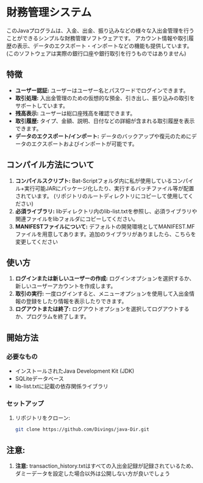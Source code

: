 # 財務管理システム

このJavaプログラムは、入金、出金、振り込みなどの様々な入出金管理を行うことができるシンプルな財務管理ソフトウェアです。
アカウント情報や取引履歴の表示、データのエクスポート・インポートなどの機能も提供しています。 
(このソフトウェアは実際の銀行口座や銀行取引を行うものではありません)

## 特徴

- **ユーザー認証:** ユーザーはユーザー名とパスワードでログインできます。
- **取引処理:** 入出金管理のための仮想的な預金、引き出し、振り込みの取引をサポートしています。
- **残高表示:** ユーザーは総口座残高を確認できます。
- **取引履歴:** タイプ、金額、説明、日付などの詳細が含まれる取引履歴を表示できます。
- **データのエクスポート/インポート:** データのバックアップや復元のためにデータのエクスポートおよびインポートが可能です。

## コンパイル方法について
1. **コンパイルスクリプト:** Bat-Scriptフォルダ内に私が使用しているコンパイル+実行可能JARにパッケージ化したり、実行するバッチファイル等が配置されています。
(リポジトリのルートディレクトリにコピーして使用してください)
2. **必須ライブラリ:** libディレクトリ内のlib-list.txtを参照し、必須ライブラリや関連ファイルをlibフォルダにコピーしてください。
3. **MANIFESTファイルについて:** デフォルトの開発環境としてMANIFEST.MFファイルを用意してあります。追加のライブラリがありましたら、こちらを変更してください

## 使い方

1. **ログインまたは新しいユーザーの作成:** ログインオプションを選択するか、新しいユーザーアカウントを作成します。
2. **取引の実行:** 一度ログインすると、メニューオプションを使用して入出金情報の登録をしたり情報を表示したりできます。
3. **ログアウトまたは終了:** ログアウトオプションを選択してログアウトするか、プログラムを終了します。

## 開始方法

### 必要なもの

- インストールされたJava Development Kit (JDK)
- SQLiteデータベース
- lib-list.txtに記載の依存関係ライブラリ

### セットアップ

1. リポジトリをクローン:

   ```bash
   git clone https://github.com/Divings/java-Dir.git

## 注意:
1. **注意:** transaction_history.txtはすべての入出金記録が記録されているため、ダミーデータを設定した場合以外は公開しない方が良いでしょう  


